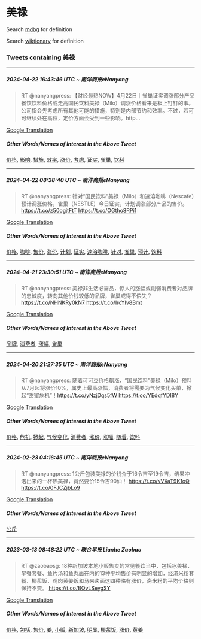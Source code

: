 # 美禄

Search [mdbg](https://www.mdbg.net/chinese/dictionary?page=worddict&wdrst=0&wdqb=美禄) for definition

Search [wiktionary](https://en.wiktionary.org/wiki/美禄) for definition

### Tweets containing 美禄

___
##### 2024-04-22 16:43:46 UTC ~ 南洋商报eNanyang
> RT @nanyangpress: 【财经最热NOW】4月22日｜雀巢证实调涨部分产品 餐饮饮料价格或走高国民饮料美禄（Milo）调涨价格看来是板上钉钉的事。公司指会先考虑所有其他可能的措施，特别是内部节约和效率。不过，若可可继续处在高位，定价方面会受到一些影响。http…

[Google Translation](https://translate.google.com/?hi=en&tab=TT&sl=zh-CN&tl=en&op=translate&text=RT+%40nanyangpress%3A+%E3%80%90%E8%B4%A2%E7%BB%8F%E6%9C%80%E7%83%ADNOW%E3%80%914%E6%9C%8822%E6%97%A5%EF%BD%9C%E9%9B%80%E5%B7%A2%E8%AF%81%E5%AE%9E%E8%B0%83%E6%B6%A8%E9%83%A8%E5%88%86%E4%BA%A7%E5%93%81+%E9%A4%90%E9%A5%AE%E9%A5%AE%E6%96%99%E4%BB%B7%E6%A0%BC%E6%88%96%E8%B5%B0%E9%AB%98%E5%9B%BD%E6%B0%91%E9%A5%AE%E6%96%99%E7%BE%8E%E7%A6%84%EF%BC%88Milo%EF%BC%89%E8%B0%83%E6%B6%A8%E4%BB%B7%E6%A0%BC%E7%9C%8B%E6%9D%A5%E6%98%AF%E6%9D%BF%E4%B8%8A%E9%92%89%E9%92%89%E7%9A%84%E4%BA%8B%E3%80%82%E5%85%AC%E5%8F%B8%E6%8C%87%E4%BC%9A%E5%85%88%E8%80%83%E8%99%91%E6%89%80%E6%9C%89%E5%85%B6%E4%BB%96%E5%8F%AF%E8%83%BD%E7%9A%84%E6%8E%AA%E6%96%BD%EF%BC%8C%E7%89%B9%E5%88%AB%E6%98%AF%E5%86%85%E9%83%A8%E8%8A%82%E7%BA%A6%E5%92%8C%E6%95%88%E7%8E%87%E3%80%82%E4%B8%8D%E8%BF%87%EF%BC%8C%E8%8B%A5%E5%8F%AF%E5%8F%AF%E7%BB%A7%E7%BB%AD%E5%A4%84%E5%9C%A8%E9%AB%98%E4%BD%8D%EF%BC%8C%E5%AE%9A%E4%BB%B7%E6%96%B9%E9%9D%A2%E4%BC%9A%E5%8F%97%E5%88%B0%E4%B8%80%E4%BA%9B%E5%BD%B1%E5%93%8D%E3%80%82http%E2%80%A6)
##### Other Words/Names of Interest in the Above Tweet
[价格](价格.md), [影响](影响.md), [措施](措施.md), [效率](效率.md), [涨价](涨价.md), [考虑](考虑.md), [证实](证实.md), [雀巢](雀巢.md), [饮料](饮料.md)
___
##### 2024-04-22 08:38:40 UTC ~ 南洋商报eNanyang
> RT @nanyangpress: 针对“国民饮料”美禄（Milo）和速溶咖啡（Nescafe）预计调涨价格，雀巢（NESTLE）今日证实，计划调涨部分产品的售价。https://t.co/z50ogjtFtT https://t.co/OGtho8RPi1

[Google Translation](https://translate.google.com/?hi=en&tab=TT&sl=zh-CN&tl=en&op=translate&text=RT+%40nanyangpress%3A+%E9%92%88%E5%AF%B9%E2%80%9C%E5%9B%BD%E6%B0%91%E9%A5%AE%E6%96%99%E2%80%9D%E7%BE%8E%E7%A6%84%EF%BC%88Milo%EF%BC%89%E5%92%8C%E9%80%9F%E6%BA%B6%E5%92%96%E5%95%A1%EF%BC%88Nescafe%EF%BC%89%E9%A2%84%E8%AE%A1%E8%B0%83%E6%B6%A8%E4%BB%B7%E6%A0%BC%EF%BC%8C%E9%9B%80%E5%B7%A2%EF%BC%88NESTLE%EF%BC%89%E4%BB%8A%E6%97%A5%E8%AF%81%E5%AE%9E%EF%BC%8C%E8%AE%A1%E5%88%92%E8%B0%83%E6%B6%A8%E9%83%A8%E5%88%86%E4%BA%A7%E5%93%81%E7%9A%84%E5%94%AE%E4%BB%B7%E3%80%82https%3A%2F%2Ft.co%2Fz50ogjtFtT+https%3A%2F%2Ft.co%2FOGtho8RPi1)
##### Other Words/Names of Interest in the Above Tweet
[价格](价格.md), [咖啡](咖啡.md), [售价](售价.md), [涨价](涨价.md), [计划](计划.md), [证实](证实.md), [速溶咖啡](速溶咖啡.md), [针对](针对.md), [雀巢](雀巢.md), [预计](预计.md), [饮料](饮料.md)
___
##### 2024-04-21 23:30:51 UTC ~ 南洋商报eNanyang
> RT @nanyangpress: 美禄非生活必需品，惊人的涨幅或削弱消费者对品牌的忠诚度，转向其他价钱较低的品牌，雀巢或得不偿失？ https://t.co/NHNKRy0kN7 https://t.co/IrcYIv8Bmt

[Google Translation](https://translate.google.com/?hi=en&tab=TT&sl=zh-CN&tl=en&op=translate&text=RT+%40nanyangpress%3A+%E7%BE%8E%E7%A6%84%E9%9D%9E%E7%94%9F%E6%B4%BB%E5%BF%85%E9%9C%80%E5%93%81%EF%BC%8C%E6%83%8A%E4%BA%BA%E7%9A%84%E6%B6%A8%E5%B9%85%E6%88%96%E5%89%8A%E5%BC%B1%E6%B6%88%E8%B4%B9%E8%80%85%E5%AF%B9%E5%93%81%E7%89%8C%E7%9A%84%E5%BF%A0%E8%AF%9A%E5%BA%A6%EF%BC%8C%E8%BD%AC%E5%90%91%E5%85%B6%E4%BB%96%E4%BB%B7%E9%92%B1%E8%BE%83%E4%BD%8E%E7%9A%84%E5%93%81%E7%89%8C%EF%BC%8C%E9%9B%80%E5%B7%A2%E6%88%96%E5%BE%97%E4%B8%8D%E5%81%BF%E5%A4%B1%EF%BC%9F+https%3A%2F%2Ft.co%2FNHNKRy0kN7+https%3A%2F%2Ft.co%2FIrcYIv8Bmt)
##### Other Words/Names of Interest in the Above Tweet
[品牌](品牌.md), [消费者](消费者.md), [涨幅](涨幅.md), [雀巢](雀巢.md)
___
##### 2024-04-20 21:27:35 UTC ~ 南洋商报eNanyang
> RT @nanyangpress: 随着可可豆价格飙涨，“国民饮料”美禄（Milo）预料从7月起将涨价10%，属史上最高涨幅，消费者将需要为气候变化买单，掀起“甜蜜危机”！https://t.co/yNzjDqs5fW https://t.co/YEdqfYDI8Y

[Google Translation](https://translate.google.com/?hi=en&tab=TT&sl=zh-CN&tl=en&op=translate&text=RT+%40nanyangpress%3A+%E9%9A%8F%E7%9D%80%E5%8F%AF%E5%8F%AF%E8%B1%86%E4%BB%B7%E6%A0%BC%E9%A3%99%E6%B6%A8%EF%BC%8C%E2%80%9C%E5%9B%BD%E6%B0%91%E9%A5%AE%E6%96%99%E2%80%9D%E7%BE%8E%E7%A6%84%EF%BC%88Milo%EF%BC%89%E9%A2%84%E6%96%99%E4%BB%8E7%E6%9C%88%E8%B5%B7%E5%B0%86%E6%B6%A8%E4%BB%B710%25%EF%BC%8C%E5%B1%9E%E5%8F%B2%E4%B8%8A%E6%9C%80%E9%AB%98%E6%B6%A8%E5%B9%85%EF%BC%8C%E6%B6%88%E8%B4%B9%E8%80%85%E5%B0%86%E9%9C%80%E8%A6%81%E4%B8%BA%E6%B0%94%E5%80%99%E5%8F%98%E5%8C%96%E4%B9%B0%E5%8D%95%EF%BC%8C%E6%8E%80%E8%B5%B7%E2%80%9C%E7%94%9C%E8%9C%9C%E5%8D%B1%E6%9C%BA%E2%80%9D%EF%BC%81https%3A%2F%2Ft.co%2FyNzjDqs5fW+https%3A%2F%2Ft.co%2FYEdqfYDI8Y)
##### Other Words/Names of Interest in the Above Tweet
[价格](价格.md), [危机](危机.md), [掀起](掀起.md), [气候变化](气候变化.md), [消费者](消费者.md), [涨价](涨价.md), [涨幅](涨幅.md), [随着](随着.md), [饮料](饮料.md)
___
##### 2024-02-23 04:16:45 UTC ~ 南洋商报eNanyang
> RT @nanyangpress: 1公斤包装美禄的价钱介于16令吉至19令吉，结果冲泡出来的一杯热美禄，竟然要价15令吉90仙！ https://t.co/vVXaT9K1oQ https://t.co/0FJCZjbLo9

[Google Translation](https://translate.google.com/?hi=en&tab=TT&sl=zh-CN&tl=en&op=translate&text=RT+%40nanyangpress%3A+1%E5%85%AC%E6%96%A4%E5%8C%85%E8%A3%85%E7%BE%8E%E7%A6%84%E7%9A%84%E4%BB%B7%E9%92%B1%E4%BB%8B%E4%BA%8E16%E4%BB%A4%E5%90%89%E8%87%B319%E4%BB%A4%E5%90%89%EF%BC%8C%E7%BB%93%E6%9E%9C%E5%86%B2%E6%B3%A1%E5%87%BA%E6%9D%A5%E7%9A%84%E4%B8%80%E6%9D%AF%E7%83%AD%E7%BE%8E%E7%A6%84%EF%BC%8C%E7%AB%9F%E7%84%B6%E8%A6%81%E4%BB%B715%E4%BB%A4%E5%90%8990%E4%BB%99%EF%BC%81+https%3A%2F%2Ft.co%2FvVXaT9K1oQ+https%3A%2F%2Ft.co%2F0FJCZjbLo9)
##### Other Words/Names of Interest in the Above Tweet
[公斤](公斤.md)
___
##### 2023-03-13 08:48:22 UTC ~ 联合早报 Lianhe Zaobao
> RT @zaobaosg: 18种新加坡本地小贩售卖的常见餐饮当中，包括冰美禄、早餐套餐、鱼片汤和鱼丸面在内的13种平均售价有明显的增加，经济米粉套餐、椰浆饭、鸡肉黄姜饭和马来卤面这四种略有涨价，斋米粉的平均价格则保持不变。 https://t.co/BQvLSeygSY

[Google Translation](https://translate.google.com/?hi=en&tab=TT&sl=zh-CN&tl=en&op=translate&text=RT+%40zaobaosg%3A+18%E7%A7%8D%E6%96%B0%E5%8A%A0%E5%9D%A1%E6%9C%AC%E5%9C%B0%E5%B0%8F%E8%B4%A9%E5%94%AE%E5%8D%96%E7%9A%84%E5%B8%B8%E8%A7%81%E9%A4%90%E9%A5%AE%E5%BD%93%E4%B8%AD%EF%BC%8C%E5%8C%85%E6%8B%AC%E5%86%B0%E7%BE%8E%E7%A6%84%E3%80%81%E6%97%A9%E9%A4%90%E5%A5%97%E9%A4%90%E3%80%81%E9%B1%BC%E7%89%87%E6%B1%A4%E5%92%8C%E9%B1%BC%E4%B8%B8%E9%9D%A2%E5%9C%A8%E5%86%85%E7%9A%8413%E7%A7%8D%E5%B9%B3%E5%9D%87%E5%94%AE%E4%BB%B7%E6%9C%89%E6%98%8E%E6%98%BE%E7%9A%84%E5%A2%9E%E5%8A%A0%EF%BC%8C%E7%BB%8F%E6%B5%8E%E7%B1%B3%E7%B2%89%E5%A5%97%E9%A4%90%E3%80%81%E6%A4%B0%E6%B5%86%E9%A5%AD%E3%80%81%E9%B8%A1%E8%82%89%E9%BB%84%E5%A7%9C%E9%A5%AD%E5%92%8C%E9%A9%AC%E6%9D%A5%E5%8D%A4%E9%9D%A2%E8%BF%99%E5%9B%9B%E7%A7%8D%E7%95%A5%E6%9C%89%E6%B6%A8%E4%BB%B7%EF%BC%8C%E6%96%8B%E7%B1%B3%E7%B2%89%E7%9A%84%E5%B9%B3%E5%9D%87%E4%BB%B7%E6%A0%BC%E5%88%99%E4%BF%9D%E6%8C%81%E4%B8%8D%E5%8F%98%E3%80%82+https%3A%2F%2Ft.co%2FBQvLSeygSY)
##### Other Words/Names of Interest in the Above Tweet
[价格](价格.md), [包括](包括.md), [售价](售价.md), [姜](姜.md), [小贩](小贩.md), [新加坡](新加坡.md), [明显](明显.md), [椰浆饭](椰浆饭.md), [涨价](涨价.md), [黄姜](黄姜.md)
